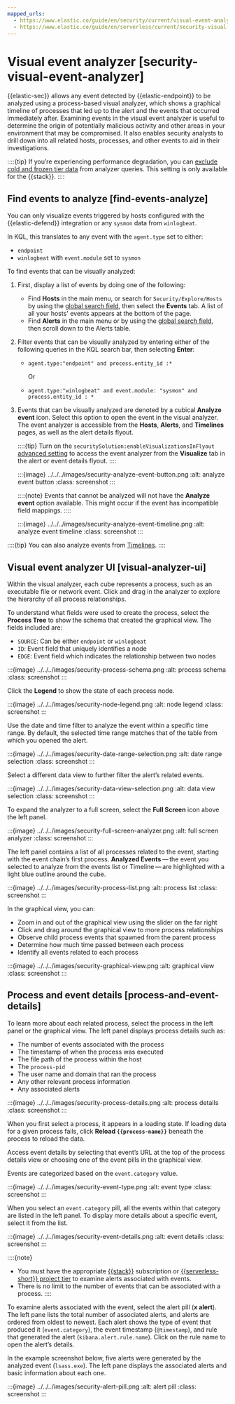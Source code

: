 ```yaml
---
mapped_urls:
  - https://www.elastic.co/guide/en/security/current/visual-event-analyzer.html
  - https://www.elastic.co/guide/en/serverless/current/security-visual-event-analyzer.html
---
```


# Visual event analyzer [security-visual-event-analyzer]

{{elastic-sec}} allows any event detected by {{elastic-endpoint}} to be analyzed using a process-based visual analyzer, which shows a graphical timeline of processes that led up to the alert and the events that occurred immediately after. Examining events in the visual event analyzer is useful to determine the origin of potentially malicious activity and other areas in your environment that may be compromised. It also enables security analysts to drill down into all related hosts, processes, and other events to aid in their investigations.

::::{tip}
If you’re experiencing performance degradation, you can [exclude cold and frozen tier data](/solutions/security/get-started/configure-advanced-settings.md#exclude-cold-frozen-tiers) from analyzer queries. This setting is only available for the {{stack}}. 
::::



## Find events to analyze [find-events-analyze]

You can only visualize events triggered by hosts configured with the {{elastic-defend}} integration or any `sysmon` data from `winlogbeat`.

In KQL, this translates to any event with the `agent.type` set to either:

* `endpoint`
* `winlogbeat` with `event.module` set to `sysmon`

To find events that can be visually analyzed:

1. First, display a list of events by doing one of the following:

    * Find **Hosts** in the main menu, or search for `Security/Explore/Hosts` by using the [global search field](/explore-analyze/find-and-organize/find-apps-and-objects.md), then select the **Events** tab. A list of all your hosts' events appears at the bottom of the page.
    * Find **Alerts** in the main menu or by using the [global search field](/explore-analyze/find-and-organize/find-apps-and-objects.md), then scroll down to the Alerts table.

2. Filter events that can be visually analyzed by entering either of the following queries in the KQL search bar, then selecting **Enter**:

    * `agent.type:"endpoint" and process.entity_id :*`

        Or

    * `agent.type:"winlogbeat" and event.module: "sysmon" and process.entity_id : *`

3. Events that can be visually analyzed are denoted by a cubical **Analyze event** icon. Select this option to open the event in the visual analyzer. The event analyzer is accessible from the **Hosts**, **Alerts**, and **Timelines** pages, as well as the alert details flyout.

    ::::{tip}
    Turn on the `securitySolution:enableVisualizationsInFlyout` [advanced setting](/solutions/security/get-started/configure-advanced-settings.md#visualizations-in-flyout) to access the event analyzer from the **Visualize** tab in the alert or event details flyout.
    ::::


    :::{image} ../../../images/security-analyze-event-button.png
    :alt: analyze event button
    :class: screenshot
    :::

    ::::{note}
    Events that cannot be analyzed will not have the **Analyze event** option available. This might occur if the event has incompatible field mappings.
    ::::


    :::{image} ../../../images/security-analyze-event-timeline.png
    :alt: analyze event timeline
    :class: screenshot
    :::


::::{tip}
You can also analyze events from [Timelines](/solutions/security/investigate/timeline.md).
::::



## Visual event analyzer UI [visual-analyzer-ui]

Within the visual analyzer, each cube represents a process, such as an executable file or network event. Click and drag in the analyzer to explore the hierarchy of all process relationships.

To understand what fields were used to create the process, select the **Process Tree** to show the schema that created the graphical view. The fields included are:

* `SOURCE`: Can be either `endpoint` or `winlogbeat`
* `ID`: Event field that uniquely identifies a node
* `EDGE`: Event field which indicates the relationship between two nodes

:::{image} ../../../images/security-process-schema.png
:alt: process schema
:class: screenshot
:::

Click the **Legend** to show the state of each process node.

:::{image} ../../../images/security-node-legend.png
:alt: node legend
:class: screenshot
:::

Use the date and time filter to analyze the event within a specific time range. By default, the selected time range matches that of the table from which you opened the alert.

:::{image} ../../../images/security-date-range-selection.png
:alt: date range selection
:class: screenshot
:::

Select a different data view to further filter the alert’s related events.

:::{image} ../../../images/security-data-view-selection.png
:alt: data view selection
:class: screenshot
:::

To expand the analyzer to a full screen, select the **Full Screen** icon above the left panel.

:::{image} ../../../images/security-full-screen-analyzer.png
:alt: full screen analyzer
:class: screenshot
:::

The left panel contains a list of all processes related to the event, starting with the event chain’s first process. **Analyzed Events** — the event you selected to analyze from the events list or Timeline — are highlighted with a light blue outline around the cube.

:::{image} ../../../images/security-process-list.png
:alt: process list
:class: screenshot
:::

In the graphical view, you can:

* Zoom in and out of the graphical view using the slider on the far right
* Click and drag around the graphical view to more process relationships
* Observe child process events that spawned from the parent process
* Determine how much time passed between each process
* Identify all events related to each process

:::{image} ../../../images/security-graphical-view.png
:alt: graphical view
:class: screenshot
:::


## Process and event details [process-and-event-details]

To learn more about each related process, select the process in the left panel or the graphical view. The left panel displays process details such as:

* The number of events associated with the process
* The timestamp of when the process was executed
* The file path of the process within the host
* The `process-pid`
* The user name and domain that ran the process
* Any other relevant process information
* Any associated alerts

:::{image} ../../../images/security-process-details.png
:alt: process details
:class: screenshot
:::

When you first select a process, it appears in a loading state. If loading data for a given process fails, click **Reload `{{process-name}}`** beneath the process to reload the data.

Access event details by selecting that event’s URL at the top of the process details view or choosing one of the event pills in the graphical view.

Events are categorized based on the `event.category` value.

:::{image} ../../../images/security-event-type.png
:alt: event type
:class: screenshot
:::

When you select an `event.category` pill, all the events within that category are listed in the left panel. To display more details about a specific event, select it from the list.

:::{image} ../../../images/security-event-details.png
:alt: event details
:class: screenshot
:::

::::{note}
- You must have the appropriate [{{stack}}](https://www.elastic.co/pricing) subscription or [{{serverless-short}} project tier](../../../deploy-manage/deploy/elastic-cloud/project-settings.md) to examine alerts associated with events.
- There is no limit to the number of events that can be associated with a process.
::::


To examine alerts associated with the event, select the alert pill (***x* alert**). The left pane lists the total number of associated alerts, and alerts are ordered from oldest to newest. Each alert shows the type of event that produced it (`event.category`), the event timestamp (`@timestamp`), and rule that generated the alert (`kibana.alert.rule.name`). Click on the rule name to open the alert’s details.

In the example screenshot below, five alerts were generated by the analyzed event (`lsass.exe`). The left pane displays the associated alerts and basic information about each one.

:::{image} ../../../images/security-alert-pill.png
:alt: alert pill
:class: screenshot
:::
